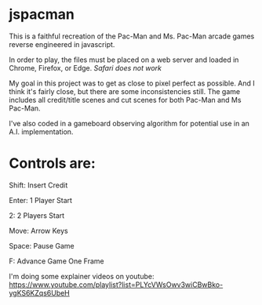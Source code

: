 # jspacman
This is a faithful recreation of the Pac-Man and Ms. Pac-Man arcade games reverse engineered in javascript.

In order to play, the files must be placed on a web server and loaded in Chrome, Firefox, or Edge. *Safari does not work*

My goal in this project was to get as close to pixel perfect as possible. And I think it's fairly close, but there are some inconsistencies still. The game includes all credit/title scenes and cut scenes for both Pac-Man and Ms Pac-Man.

I've also coded in a gameboard observing algorithm for potential use in an A.I. implementation.

Controls are:
======================
Shift: Insert Credit

Enter: 1 Player Start

2: 2 Players Start

Move: Arrow Keys


Space: Pause Game

F: Advance Game One Frame


I'm doing some explainer videos on youtube:
https://www.youtube.com/playlist?list=PLYcVWsOwv3wiCBwBko-ygKS6KZqs6UbeH
